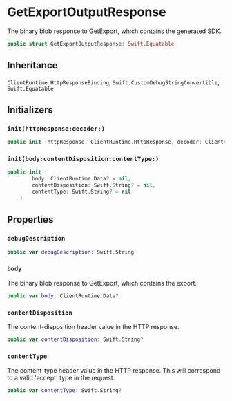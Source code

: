 # GetExportOutputResponse

The binary blob response to GetExport, which contains the generated SDK.

``` swift
public struct GetExportOutputResponse: Swift.Equatable 
```

## Inheritance

`ClientRuntime.HttpResponseBinding`, `Swift.CustomDebugStringConvertible`, `Swift.Equatable`

## Initializers

### `init(httpResponse:decoder:)`

``` swift
public init (httpResponse: ClientRuntime.HttpResponse, decoder: ClientRuntime.ResponseDecoder? = nil) throws 
```

### `init(body:contentDisposition:contentType:)`

``` swift
public init (
        body: ClientRuntime.Data? = nil,
        contentDisposition: Swift.String? = nil,
        contentType: Swift.String? = nil
    )
```

## Properties

### `debugDescription`

``` swift
public var debugDescription: Swift.String 
```

### `body`

The binary blob response to GetExport, which contains the export.

``` swift
public var body: ClientRuntime.Data?
```

### `contentDisposition`

The content-disposition header value in the HTTP response.

``` swift
public var contentDisposition: Swift.String?
```

### `contentType`

The content-type header value in the HTTP response. This will correspond to a valid 'accept' type in the request.

``` swift
public var contentType: Swift.String?
```
